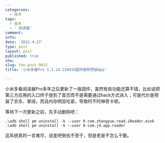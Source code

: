 ```yaml
---
categories:
  - 技术
tags:
  - 技术
  - ' 阅读器'
comment: 
info: 
date: '2022-4-27'
type: post
layout: post
published: true
sha: 
slug: the-post-9015
title: '小米多看Pro 1.1.14.220418固件删除预装App'

---
```

小米多看阅读器Pro多年之后更新了一版固件，虽然有些功能还算不错，比如说把第三方应用的入口终于提到了首页而不是需要通过hack方式进入；可是代价是预装了京东、掌阅，而且内存明显吃紧，导致时不时神奇卡顿。

等待下一次更新之前，先手动删除吧：

    .\adb shell pm uninstall -k --user 0 com.zhangyue.read.iReader.eink
    .\adb shell pm uninstall -k --user 0 com.jd.app.reader

这系统真的一言难尽，说差吧倒也不至于，但是老是不怎么干脆。